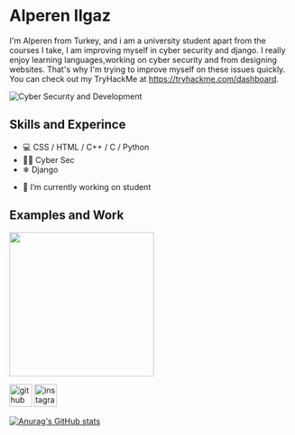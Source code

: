 #  Alperen Ilgaz

I'm Alperen from Turkey, and i am a university student apart from the courses I take, I am improving myself in cyber security and django. I really enjoy learning languages,working on cyber security and from designing websites. That's why I'm trying to improve myself on these issues quickly. You can check out my TryHackMe at https://tryhackme.com/dashboard.

![Cyber Securıty and  Development](https://encrypted-tbn0.gstatic.com/images?q=tbn:ANd9GcRpS471QPhjazYp4R7N2t6hQoytAZBAgU8pkw&usqp=CAU)


## Skills and Experince
* 💻 CSS / HTML  / C++ / C / Python
* 🐱‍💻 Cyber Sec
* ❄  Django

- 🔭 I’m currently working on student 

## Examples and Work
<img src="https://github.com/adriantwarog/adriantwarog/blob/master/one%20thing%20learn.gif" width="256" />

[<img src='https://cdn.jsdelivr.net/npm/simple-icons@3.0.1/icons/github.svg' alt='github' height='40'>](https://github.com/alperenilgaz)  [<img src='https://cdn.jsdelivr.net/npm/simple-icons@3.0.1/icons/instagram.svg' alt='instagram' height='40'>](https://www.instagram.com/alperenilgazz/) 



[![Anurag's GitHub stats](https://github-readme-stats.vercel.app/api?username=alperenilgaz)](https://github.com/anuraghazra/github-readme-stats)
